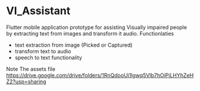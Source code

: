 # VI_Assistant
Flutter mobile application prototype for assisting Visually impaired  people by extracting text from images and transform it audio.
Functionlaties 
- text extraction from image (Picked or Captured)
- transform text to audio
- speech to text functionality

Note
The assets file 
https://drive.google.com/drive/folders/1RnQdooUi1lgwq5Vlb7hOiPiLHYhZeHZ2?usp=sharing


